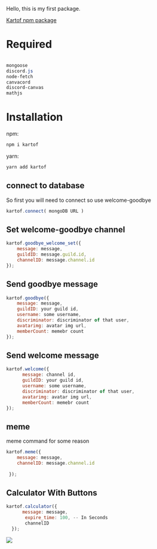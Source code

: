 Hello, this is my first package.

	

<a href="https://www.npmjs.com/package/kartof">Kartof npm package</a>

# Required
```powershell

mongoose
discord.js
node-fetch
canvacord
discord-canvas
mathjs
```
# Installation

npm:
```powershell
npm i kartof
 ```

yarn:
```powershell
yarn add kartof
 ```

## connect to database

So first you will need to connect so use welcome-goodbye

  ```js
kartof.connect( mongoDB URL )
  ```
  
  ## Set welcome-goodbye channel

  ```js
kartof.goodbye_welcome_set({ 
      message: message,
      guildID: message.guild.id,
      channelID: message.channel.id
});
  ```
  
   ## Send goodbye message

  ```js
kartof.goodbye({ 
      message: message,
      guildID: your guild id,
      username: some username,
	  discriminator: discriminator of that user,
	  avatarimg: avatar img url,
	  memberCount: memebr count
});
  ```
 ## Send welcome message

```js
kartof.welcome({ 
      message: channel id,
      guildID: your guild id,
      username: some username,
	  discriminator: discriminator of that user,
	  avatarimg: avatar img url,
	  memberCount: memebr count
});
```


 ## meme
meme command for some reason 
  ```js
kartof.meme({ 
      message: message,
      channelID: message.channel.id
      
   });
```
 ## Calculator With Buttons

  ```js
kartof.calculator({
        message: message,
         expire_time: 100, -- In Seconds
         channelID
    });
```
<img src="https://media.discordapp.net/attachments/710152357966774385/943226601527713842/unknown.png">
